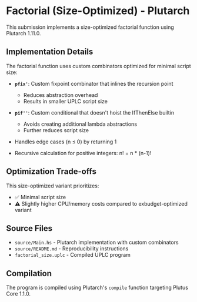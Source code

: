 # Factorial (Size-Optimized) - Plutarch

This submission implements a size-optimized factorial function using Plutarch 1.11.0.

## Implementation Details

The factorial function uses custom combinators optimized for minimal script size:

- **`pfix'`**: Custom fixpoint combinator that inlines the recursion point
  - Reduces abstraction overhead
  - Results in smaller UPLC script size

- **`pif''`**: Custom conditional that doesn't hoist the IfThenElse builtin
  - Avoids creating additional lambda abstractions
  - Further reduces script size

- Handles edge cases (n ≤ 0) by returning 1
- Recursive calculation for positive integers: n! = n \* (n-1)!

## Optimization Trade-offs

This size-optimized variant prioritizes:

- ✅ Minimal script size
- ⚠️ Slightly higher CPU/memory costs compared to exbudget-optimized variant

## Source Files

- `source/Main.hs` - Plutarch implementation with custom combinators
- `source/README.md` - Reproducibility instructions
- `factorial_size.uplc` - Compiled UPLC program

## Compilation

The program is compiled using Plutarch's `compile` function targeting Plutus Core 1.1.0.
